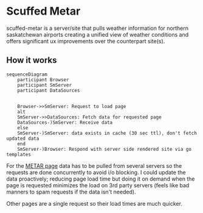 # Scuffed Metar
scuffed-metar is a server/site that pulls weather information for northern saskatchewan airports creating a unified view of weather conditions and offers significant ux improvements over the counterpart site(s).

## How it works
```mermaid
sequenceDiagram
    participant Browser
    participant SmServer
    participant DataSources


    Browser->>SmServer: Request to load page
    alt
    SmServer->>DataSources: Fetch data for requested page
    DataSources-)SmServer: Receive data
    else
    SmServer-)SmServer: data exists in cache (30 sec ttl), don't fetch updated data
    end
    SmServer-)Browser: Respond with server side rendered site via go templates
```

For the [METAR page](http://scuffed-metar.com/) data has to be pulled from several servers so the requests are done concurrently to avoid i/o blocking. I could update the data proactively; reducing page load time
but doing it on demand when the page is requested minimizes the load on 3rd party servers (feels like bad manners to spam requests if the data isn't needed).

Other pages are a single request so their load times are much quicker.
